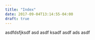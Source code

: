```yaml
---
title: "Index"
date: 2017-09-04T13:14:55-04:00
draft: true
---
```



asdfdsfjksdf 
asd
asdf
ksadf
asdf
ads
asdf
